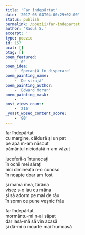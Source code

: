 ```yaml
---
title: 'Far îndepărtat'
date: '2017-05-04T04:00:29+02:00'
status: publish
permalink: /poezii/far-indepartat
author: 'Raoul S.'
excerpt: ''
type: poezie
id: 157
pcat: []
ptag: []
poem_featured:
    - '0'
poem_idea:
    - 'Speranță în disperare'
poem_painting_name:
    - 'De strajă'
poem_painting_author:
    - 'Edward Moran'
poem_painting_mask:
    - ''
post_views_count:
    - '216'
_yoast_wpseo_content_score:
    - '90'
---
```

far îndepărtat  
cu margine, căldură și un pat  
pe apă m-am născut  
pământul niciodată n-am văzut

luceferii-s întunecați  
în ochii mei sărați  
nici dimineața n-o cunosc  
în noapte doar am fost

și mama mea, țărâna  
visez s-o iau cu mâna  
și să adorm pe mal de râu  
în somn ce pune veșnic frâu

far îndepărtat  
mormântu-mi n-ai săpat  
dar lasă-mă să vin acasă  
și dă-mi o moarte mai frumoasă
